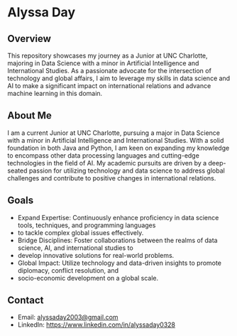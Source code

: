 # Alyssa Day
## Overview

This repository showcases my journey as a Junior at UNC Charlotte, majoring in Data Science with a minor in
Artificial Intelligence and International Studies. As a passionate advocate for the intersection of technology
and global affairs, I aim to leverage my skills in data science and AI to make a significant impact on
international relations and advance machine learning in this domain.

## About Me

I am a current Junior at UNC Charlotte, pursuing a major in Data Science with a minor in Artificial Intelligence
and International Studies. With a solid foundation in both Java and Python, I am keen on expanding my knowledge
to encompass other data processing languages and cutting-edge technologies in the field of AI. My academic pursuits
are driven by a deep-seated passion for utilizing technology and data science to address global challenges and
contribute to positive changes in international relations.

## Goals

- Expand Expertise: Continuously enhance proficiency in data science tools, techniques, and programming languages
- to tackle complex global issues effectively.
- Bridge Disciplines: Foster collaborations between the realms of data science, AI, and international studies to
- develop innovative solutions for real-world problems.
- Global Impact: Utilize technology and data-driven insights to promote diplomacy, conflict resolution, and
- socio-economic development on a global scale.

## Contact

- Email: alyssaday2003@gmail.com
- LinkedIn: https://www.linkedin.com/in/alyssaday0328

<!---
alyssaday01/alyssaday01 is a ✨ special ✨ repository because its `README.md` (this file) appears on your GitHub profile.
You can click the Preview link to take a look at your changes.
--->
